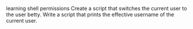 learning shell permissions
Create a script that switches the current user to the user betty.
Write a script that prints the effective username of the current user.